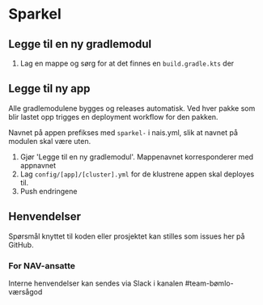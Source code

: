 Sparkel
=======

## Legge til en ny gradlemodul

1. Lag en mappe og sørg for at det finnes en `build.gradle.kts` der

## Legge til ny app

Alle gradlemodulene bygges og releases automatisk. 
Ved hver pakke som blir lastet opp trigges en deployment workflow for den pakken.

Navnet på appen prefikses med `sparkel-` i nais.yml, slik at navnet på 
modulen skal være uten.

1. Gjør 'Legge til en ny gradlemodul'. Mappenavnet korresponderer med appnavnet
2. Lag `config/[app]/[cluster].yml` for de klustrene appen skal deployes til. 
3. Push endringene

## Henvendelser
Spørsmål knyttet til koden eller prosjektet kan stilles som issues her på GitHub.

### For NAV-ansatte
Interne henvendelser kan sendes via Slack i kanalen #team-bømlo-værsågod
